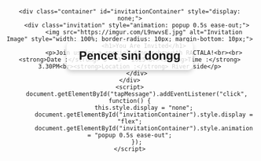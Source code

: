 <!DOCTYPE html>
<html lang="en">
<head>
    <meta charset="UTF-8">
    <meta name="viewport" content="width=device-width, initial-scale=1.0">
    <title>Invitation</title>
    <style>
        @keyframes popup {
            0% { transform: scale(0.5); opacity: 0; }
            100% { transform: scale(1); opacity: 1; }
        }
        body {
            background: url('https://imgur.com/VbHiYb2.jpg') no-repeat center center fixed;
            background-size: cover;
            font-family: Arial, sans-serif;
            text-align: center;
            height: 100vh;
            display: flex;
            flex-direction: column;
            justify-content: center;
            align-items: center;
        }
        .container {
            display: flex;
            justify-content: center;
            align-items: center;
            min-height: 100vh;
            flex-direction: column;
        }
        .invitation {
            width: 90%; 
            max-width: 300px;
            background: white;
            padding: 15px;
            border-radius: 10px;
            box-shadow: 0 0 10px rgba(0, 0, 0, 0.2);
            text-align: center;
        }
        h1 {
            color: #d63384;
            font-size: 22px;
            margin-bottom: 8px;
            font-weight: bold;
        }
        p {
            font-size: 16px;
            color: #222;
            font-weight: bold;
        }
    </style>
</head>
<body>
    <div id="tapMessage" style="position: absolute; top: 50%; left: 50%; transform: translate(-50%, -50%); font-size: 24px; font-weight: bold; cursor: pointer; background: rgba(255, 255, 255, 0.8); padding: 15px 25px; border-radius: 10px; box-shadow: 0 4px 10px rgba(0, 0, 0, 0.2);">Pencet sini dongg</div>
    
    <div class="container" id="invitationContainer" style="display: none;">
        <div class="invitation" style="animation: popup 0.5s ease-out;">
            <img src="https://imgur.com/L9nwvsE.jpg" alt="Invitation Image" style="width: 100%; border-radius: 10px; margin-bottom: 10px;">
            <h1>You Are Invited</h1>
            <p>Join us for a special dinner<br>with RACTALA!<br><br><strong>Date :</strong> 8 - 3 - 2025<br><strong>Time :</strong> 3.30PM<br><strong>Location :</strong> River side</p>
        </div>
    </div>
    <script>
        document.getElementById("tapMessage").addEventListener("click", function() {
            this.style.display = "none";
            document.getElementById("invitationContainer").style.display = "flex";
            document.getElementById("invitationContainer").style.animation = "popup 0.5s ease-out";
        });
    </script>
</body>
</html>
